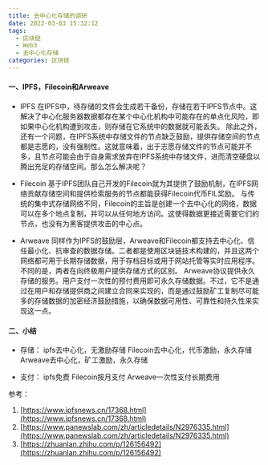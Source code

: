 ```yaml
---
title: 去中心化存储的调研
date: 2022-03-03 15:32:12
tags: 
  - 区块链
  - Web3
  - 去中心化存储
categories: 区块链
---
```


#### 一、IPFS，Filecoin和Arweave
- IPFS
在IPFS中，待存储的文件会生成若干备份，存储在若干IPFS节点中。这解决了中心化服务器数据都存在某个中心化机构中可能存在的单点化风险，即如果中心化机构遭到攻击，则存储在它系统中的数据就可能丢失。
除此之外，还有一个问题，在IPFS系统中存储文件的节点缺乏鼓励，提供存储空间的节点都是志愿的，没有强制性。这就意味着，出于志愿存储文件的节点可能并不多，且节点可能会由于自身需求放弃在IPFS系统中存储文件，进而清空硬盘以腾出充足的存储空间。那么怎么解决呢？

- Filecoin
基于IPFS团队自己开发的Filecoin就为其提供了鼓励机制，在IPFS网络贡献存储空间和提供检索服务的节点都能获得Filecoin代币FIL奖励。
与传统的集中式存储网络不同，Filecoin的主旨是创建一个去中心化的网络，数据可以在多个地点复制，并可以从任何地方访问。这使得数据更接近需要它们的节点，也没有为黑客提供攻击的中心点。

- Arweave
同样作为IPFS的鼓励层，Arweave和Filecoin都支持去中心化、信任最小化、抗审查的数据存储。二者都是使用区块链技术构建的，并且这两个网络都可用于长期存储数据，用于存档目标或用于网站托管等实时应用程序。不同的是，两者在向终极用户提供存储方式的区别。
Arweave协议提供永久存储的服务。用户支付一次性的预付费用即可永久存储数据。不过，它不是通过在用户和存储提供商之间建立合同来实现的，而是通过鼓励矿工复制尽可能多的存储数据的加密经济鼓励措施，以确保数据可用性、可靠性和持久性来实现这一点。

#### 二、小结

- 存储：
ipfs去中心化，无激励存储
Filecoin去中心化，代币激励，永久存储
Arweave去中心化，矿工激励，永久存储

- 支付：
ipfs免费
Filecoin按月支付
Arweave一次性支付长期费用

参考：

1. [https://www.ipfsnews.cn/17368.html](https://www.ipfsnews.cn/17368.html)
1. [https://www.panewslab.com/zh/articledetails/N2976335.html](https://www.panewslab.com/zh/articledetails/N2976335.html)
1. [https://zhuanlan.zhihu.com/p/126156492](https://zhuanlan.zhihu.com/p/126156492)
